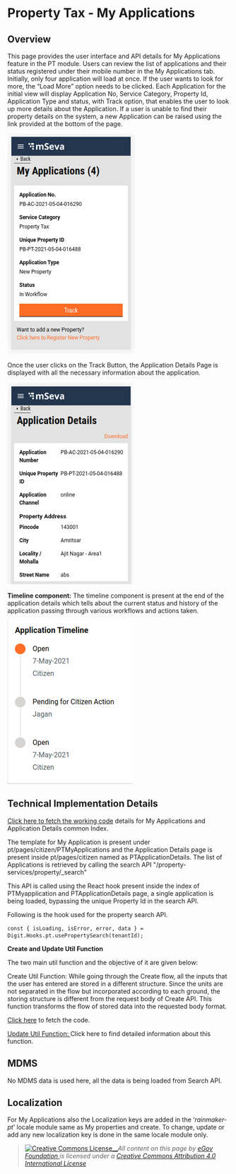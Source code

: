# Property Tax - My Applications

## **Overview**

This page provides the user interface and API details for My Applications feature in the PT module. Users can review the list of applications and their status registered under their mobile number in the My Applications tab. Initially, only four application will load at once. If the user wants to look for more, the “Load More” option needs to be clicked. Each Application for the initial view will display Application No, Service Category, Property Id, Application Type and status, with Track option, that enables the user to look up more details about the Application. If a user is unable to find their property details on the system, a new Application can be raised using the link provided at the bottom of the page.

![](../../../.gitbook/assets/screenshot-from-2021-05-04-19-16-07.png)

Once the user clicks on the Track Button, the Application Details Page is displayed with all the necessary information about the application.

![](../../../.gitbook/assets/screenshot-from-2021-05-04-19-16-16.png)

**Timeline component:** The timeline component is present at the end of the application details which tells about the current status and history of the application passing through various workflows and actions taken. 

![](../../../.gitbook/assets/screenshot-from-2021-05-07-14-30-40.png)

## **Technical Implementation Details**

[Click here to fetch the working code](https://github.com/egovernments/digit-ui-internals/blob/development/packages/modules/pt/src/pages/citizen/PTMyApplications/index.js) details for My Applications and Application Details common Index.

The template for My Application is present under pt/pages/citizen/PTMyApplications and the Application Details page is present inside pt/pages/citizen named as PTApplicationDetails. The list of Applications is retrieved by calling the search API "/property-services/property/\_search"

This API is called using the React hook present inside the index of PTMyapplication and PTApplicationDetails page, a single application is being loaded, bypassing the unique Property Id in the search API.

Following is the hook used for the property search API.

```text
const { isLoading, isError, error, data } = Digit.Hooks.pt.usePropertySearch(tenantId);
```

**Create and Update Util Function**

The two main util function and the objective of it are given below:

Create Util Function: While going through the Create flow, all the inputs that the user has entered are stored in a different structure. Since the units are not separated in the flow but incorporated according to each ground, the storing structure is different from the request body of Create API. This function transforms the flow of stored data into the requested body format.

[Click here](https://github.com/egovernments/digit-ui-internals/tree/development/packages/modules/pt/src/utils) to fetch the code. 

[Update Util Function: ](edit-update-property.md)Click here to find detailed information about this function.

## **MDMS**

No MDMS data is used here, all the data is being loaded from Search API.

## **Localization**

For My Applications also the Localization keys are added in the ‘_rainmaker-pt_’ locale module same as My properties and create. To change, update or add any new localization key is done in the same locale module only.





> [![Creative Commons License](https://i.creativecommons.org/l/by/4.0/80x15.png)\_\_](http://creativecommons.org/licenses/by/4.0/)_All content on this page by_ [_eGov Foundation_ ](https://egov.org.in/)_is licensed under a_ [_Creative Commons Attribution 4.0 International License_](http://creativecommons.org/licenses/by/4.0/)


